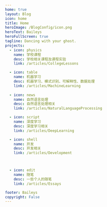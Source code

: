 ```yaml
---
home: true
layout: Blog
icon: home
title: Home
heroImage: /BlogConfig/icon.png
heroText: Baileys
heroFullScreen: true
tagline: Dancing with your ghost.
projects:
  - icon: physics
    name: 学校课程
    desc: 学校相关课程及课程实验
    link: /articles/CollegeLessons

  - icon: table
    name: 机器学习
    desc: 机器学习、模式识别、可解释性、数据处理
    link: /articles/MachineLearning
  
  - icon: news
    name: 自然语言处理
    desc: 自然语言处理相关
    link: /articles/NaturalLanguageProcessing

  - icon: script
    name: 深度学习
    desc: 深度学习相关
    link: /articles/DeepLearning

  - icon: shell
    name: 开发
    desc: 开发相关
    link: /articles/Development



  - icon: edit
    name: 随笔
    desc: 一些个人的随笔
    link: /articles/Essays

footer: Baileys
copyright: False
---
```

